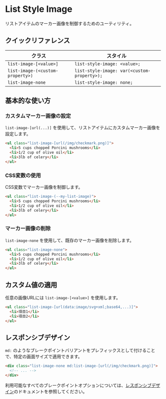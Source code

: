# List Style Image

リストアイテムのマーカー画像を制御するためのユーティリティ。

## クイックリファレンス

| クラス | スタイル |
|-------|--------|
| `list-image-[<value>]` | `list-style-image: <value>;` |
| `list-image-(<custom-property>)` | `list-style-image: var(<custom-property>);` |
| `list-image-none` | `list-style-image: none;` |

## 基本的な使い方

### カスタムマーカー画像の設定

`list-image-[url(...)]` を使用して、リストアイテムにカスタムマーカー画像を設定します。

```html
<ul class="list-image-[url(/img/checkmark.png)]">
  <li>5 cups chopped Porcini mushrooms</li>
  <li>1/2 cup of olive oil</li>
  <li>3lb of celery</li>
</ul>
```

### CSS変数の使用

CSS変数でマーカー画像を制御します。

```html
<ul class="list-image-(--my-list-image)">
  <li>5 cups chopped Porcini mushrooms</li>
  <li>1/2 cup of olive oil</li>
  <li>3lb of celery</li>
</ul>
```

### マーカー画像の削除

`list-image-none` を使用して、既存のマーカー画像を削除します。

```html
<ul class="list-image-none">
  <li>5 cups chopped Porcini mushrooms</li>
  <li>1/2 cup of olive oil</li>
  <li>3lb of celery</li>
</ul>
```

## カスタム値の適用

任意の画像URLには `list-image-[<value>]` を使用します。

```html
<ul class="list-image-[url(data:image/svg+xml;base64,...)]">
  <li>項目1</li>
  <li>項目2</li>
</ul>
```

## レスポンシブデザイン

`md:` のようなブレークポイントバリアントをプレフィックスとして付けることで、特定の画面サイズで適用できます。

```html
<div class="list-image-none md:list-image-[url(/img/checkmark.png)]">
  <!-- ... -->
</div>
```

利用可能なすべてのブレークポイントオプションについては、[レスポンシブデザイン](/docs/responsive-design)のドキュメントを参照してください。
